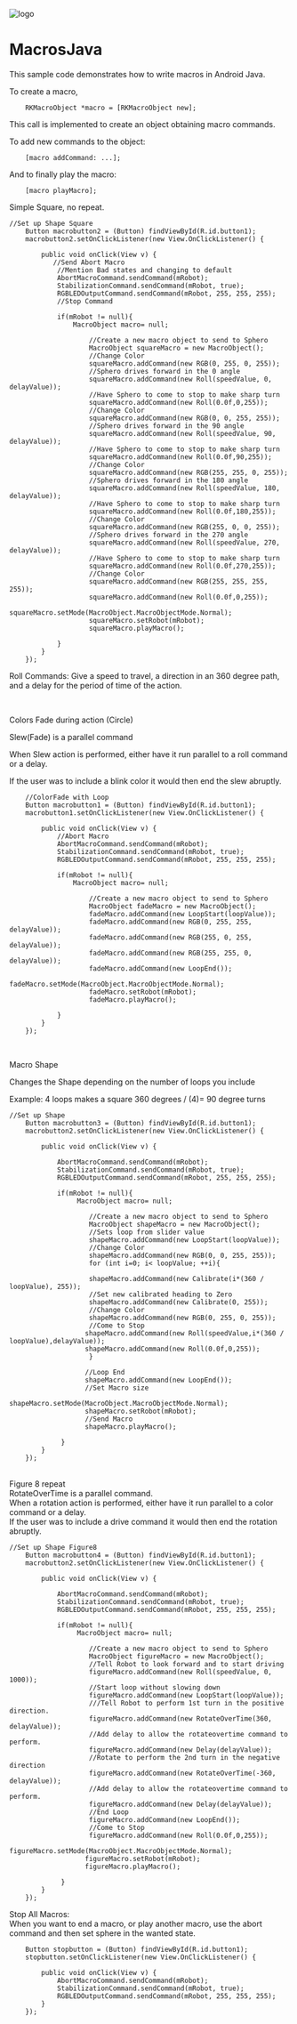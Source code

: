 ![logo](http://update.orbotix.com/developer/sphero-small.png)

# MacrosJava

This sample code demonstrates how to write macros in Android Java.


To create a macro,  

        RKMacroObject *macro = [RKMacroObject new];        

This call is implemented to create an object obtaining macro commands. 

To add new commands to the object:

        [macro addCommand: ...];

And to finally play the macro:

		[macro playMacro]; 

Simple Square, no repeat.

	//Set up Shape Square
    	Button macrobutton2 = (Button) findViewById(R.id.button1);  
    	macrobutton2.setOnClickListener(new View.OnClickListener() { 
    		
    	    public void onClick(View v) {  
    	       //Send Abort Macro
    	    	//Mention Bad states and changing to default
    	    	AbortMacroCommand.sendCommand(mRobot);
    	        StabilizationCommand.sendCommand(mRobot, true);
    	        RGBLEDOutputCommand.sendCommand(mRobot, 255, 255, 255);
    	        //Stop Command
    	    	
    	    	if(mRobot != null){
                    MacroObject macro= null;
         
                    	//Create a new macro object to send to Sphero
                        MacroObject squareMacro = new MacroObject();
                        //Change Color
                        squareMacro.addCommand(new RGB(0, 255, 0, 255));
                        //Sphero drives forward in the 0 angle
                        squareMacro.addCommand(new Roll(speedValue, 0, delayValue));
                        //Have Sphero to come to stop to make sharp turn
                        squareMacro.addCommand(new Roll(0.0f,0,255));
                        //Change Color
                        squareMacro.addCommand(new RGB(0, 0, 255, 255));
                        //Sphero drives forward in the 90 angle
                        squareMacro.addCommand(new Roll(speedValue, 90, delayValue));
                        //Have Sphero to come to stop to make sharp turn
                        squareMacro.addCommand(new Roll(0.0f,90,255));
                        //Change Color
                        squareMacro.addCommand(new RGB(255, 255, 0, 255));
                        //Sphero drives forward in the 180 angle
                        squareMacro.addCommand(new Roll(speedValue, 180, delayValue));
                        //Have Sphero to come to stop to make sharp turn
                        squareMacro.addCommand(new Roll(0.0f,180,255));
                        //Change Color
                        squareMacro.addCommand(new RGB(255, 0, 0, 255));
                        //Sphero drives forward in the 270 angle
                        squareMacro.addCommand(new Roll(speedValue, 270, delayValue));
                        //Have Sphero to come to stop to make sharp turn
                        squareMacro.addCommand(new Roll(0.0f,270,255));
                        //Change Color
                        squareMacro.addCommand(new RGB(255, 255, 255, 255));        
                        squareMacro.addCommand(new Roll(0.0f,0,255));
                        squareMacro.setMode(MacroObject.MacroObjectMode.Normal);
                        squareMacro.setRobot(mRobot);
                        squareMacro.playMacro();

                }
    	    }  
    	});

Roll Commands: Give a speed to travel, a direction in an 360 degree path, and a delay for the period of time of the action.


</br>

Colors Fade during action (Circle)
</br>

Slew(Fade) is a parallel command
</br>

When Slew action is performed, either have it run 
parallel to a roll command or a delay.
</br>

If the user was to include a blink color it would then end the slew abruptly.

        //ColorFade with Loop
        Button macrobutton1 = (Button) findViewById(R.id.button1);  
    	macrobutton1.setOnClickListener(new View.OnClickListener() { 
    		
    	    public void onClick(View v) {  
                //Abort Macro
    	        AbortMacroCommand.sendCommand(mRobot);
    	        StabilizationCommand.sendCommand(mRobot, true);
    	        RGBLEDOutputCommand.sendCommand(mRobot, 255, 255, 255);
    	        
    	    	if(mRobot != null){
                    MacroObject macro= null;
        
                    	//Create a new macro object to send to Sphero
                        MacroObject fadeMacro = new MacroObject();
                        fadeMacro.addCommand(new LoopStart(loopValue));
                        fadeMacro.addCommand(new RGB(0, 255, 255, delayValue));
                        fadeMacro.addCommand(new RGB(255, 0, 255, delayValue));
                        fadeMacro.addCommand(new RGB(255, 255, 0, delayValue));
                        fadeMacro.addCommand(new LoopEnd());
                        fadeMacro.setMode(MacroObject.MacroObjectMode.Normal);
                        fadeMacro.setRobot(mRobot);
                        fadeMacro.playMacro();

                }
    	    }  
    	});

</br>

Macro Shape
</br>

Changes the Shape depending on the number of loops you 
include
</br>

Example: 4 loops makes a square
360 degrees / (4)= 90 degree turns     

	//Set up Shape 
     	Button macrobutton3 = (Button) findViewById(R.id.button1);  
     	macrobutton2.setOnClickListener(new View.OnClickListener() { 
     		
     	    public void onClick(View v) {  
     	       
     	    	AbortMacroCommand.sendCommand(mRobot);
     	        StabilizationCommand.sendCommand(mRobot, true);
     	        RGBLEDOutputCommand.sendCommand(mRobot, 255, 255, 255);
     	    	
     	    	if(mRobot != null){
                     MacroObject macro= null;
         
                     	//Create a new macro object to send to Sphero
                        MacroObject shapeMacro = new MacroObject();
                        //Sets loop from slider value
                        shapeMacro.addCommand(new LoopStart(loopValue));
                        //Change Color
                        shapeMacro.addCommand(new RGB(0, 0, 255, 255));
                        for (int i=0; i< loopValue; ++i){
                        
                        shapeMacro.addCommand(new Calibrate(i*(360 / loopValue), 255));
                        //Set new calibrated heading to Zero 
                        shapeMacro.addCommand(new Calibrate(0, 255));
                        //Change Color
                        shapeMacro.addCommand(new RGB(0, 255, 0, 255));
                        //Come to Stop
                       shapeMacro.addCommand(new Roll(speedValue,i*(360 / loopValue),delayValue));
                       shapeMacro.addCommand(new Roll(0.0f,0,255));  
                        }
                        
                       //Loop End
                       shapeMacro.addCommand(new LoopEnd());
                       //Set Macro size
                       shapeMacro.setMode(MacroObject.MacroObjectMode.Normal);
                       shapeMacro.setRobot(mRobot);
                       //Send Macro
                       shapeMacro.playMacro();

                 }
     	    }  
     	});

</br>
Figure 8 repeat
</br>
RotateOverTime is a parallel command.
</br>
When a rotation action is performed, either have it run parallel to a color command or a delay.
</br>
If the user was to include a drive command it would then end the rotation abruptly.


	//Set up Shape Figure8
     	Button macrobutton4 = (Button) findViewById(R.id.button1);  
     	macrobutton2.setOnClickListener(new View.OnClickListener() { 
     		
     	    public void onClick(View v) {  
     	       
     	    	AbortMacroCommand.sendCommand(mRobot);
     	        StabilizationCommand.sendCommand(mRobot, true);
     	        RGBLEDOutputCommand.sendCommand(mRobot, 255, 255, 255);
     	    	
     	    	if(mRobot != null){
                     MacroObject macro= null;
         
                     	//Create a new macro object to send to Sphero
                        MacroObject figureMacro = new MacroObject();
                        //Tell Robot to look forward and to start driving
                        figureMacro.addCommand(new Roll(speedValue, 0, 1000));
                        //Start loop without slowing down
                        figureMacro.addCommand(new LoopStart(loopValue));
                        ///Tell Robot to perform 1st turn in the positive direction.
                        figureMacro.addCommand(new RotateOverTime(360, delayValue));
                        //Add delay to allow the rotateovertime command to perform.
                        figureMacro.addCommand(new Delay(delayValue));
                        //Rotate to perform the 2nd turn in the negative direction
                        figureMacro.addCommand(new RotateOverTime(-360, delayValue));
                        //Add delay to allow the rotateovertime command to perform.
                        figureMacro.addCommand(new Delay(delayValue));
                        //End Loop
                        figureMacro.addCommand(new LoopEnd());
                        //Come to Stop
                        figureMacro.addCommand(new Roll(0.0f,0,255));
                        figureMacro.setMode(MacroObject.MacroObjectMode.Normal);
                       figureMacro.setRobot(mRobot);
                       figureMacro.playMacro();

                 }
     	    }  
     	});
     	
     
Stop All Macros:
</br>
When you want to end a macro, or play another macro, use the abort command and then set sphere in the wanted state.

    	Button stopbutton = (Button) findViewById(R.id.button1);  
    	stopbutton.setOnClickListener(new View.OnClickListener() { 
    		
    	    public void onClick(View v) {  
    	        AbortMacroCommand.sendCommand(mRobot);
    	        StabilizationCommand.sendCommand(mRobot, true);
    	        RGBLEDOutputCommand.sendCommand(mRobot, 255, 255, 255);
    	    }  
    	});
